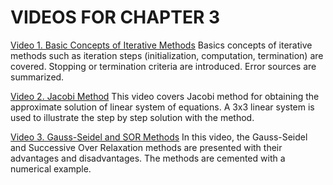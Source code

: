 #  VIDEOS FOR CHAPTER 3

[Video 1. Basic Concepts of Iterative Methods](https://www.youtube.com/watch?v=VWaBijUQsTA) Basics concepts of iterative methods such as iteration steps (initialization, computation, termination) are covered. Stopping or termination criteria are introduced. Error sources are summarized.

[Video 2. Jacobi Method](https://www.youtube.com/watch?v=Xik0_MWTW64) This video covers Jacobi method for obtaining the approximate solution of linear system of equations. A 3x3 linear system is used to illustrate the step by step solution with the method.

[Video 3. Gauss-Seidel and SOR Methods](https://www.youtube.com/watch?v=YYXSjPX2i9s) In this video, the Gauss-Seidel and Successive Over Relaxation methods are presented with their advantages and disadvantages. The methods are cemented with a numerical example.

 
